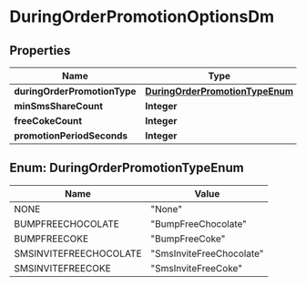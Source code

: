 
# DuringOrderPromotionOptionsDm

## Properties
Name | Type | Description | Notes
------------ | ------------- | ------------- | -------------
**duringOrderPromotionType** | [**DuringOrderPromotionTypeEnum**](#DuringOrderPromotionTypeEnum) |  |  [optional]
**minSmsShareCount** | **Integer** |  |  [optional]
**freeCokeCount** | **Integer** |  |  [optional]
**promotionPeriodSeconds** | **Integer** |  |  [optional]


<a name="DuringOrderPromotionTypeEnum"></a>
## Enum: DuringOrderPromotionTypeEnum
Name | Value
---- | -----
NONE | &quot;None&quot;
BUMPFREECHOCOLATE | &quot;BumpFreeChocolate&quot;
BUMPFREECOKE | &quot;BumpFreeCoke&quot;
SMSINVITEFREECHOCOLATE | &quot;SmsInviteFreeChocolate&quot;
SMSINVITEFREECOKE | &quot;SmsInviteFreeCoke&quot;




